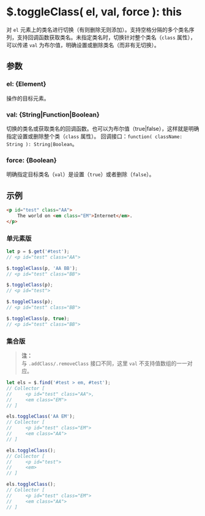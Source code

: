 # $.toggleClass( el, val, force ): this

对 `el` 元素上的类名进行切换（有则删除无则添加）。支持空格分隔的多个类名序列，支持回调函数获取类名。未指定类名时，切换针对整个类名（`class` 属性），可以传递 `val` 为布尔值，明确设置或删除类名（而非有无切换）。


## 参数

### el: {Element}

操作的目标元素。


### val: {String|Function|Boolean}

切换的类名或获取类名的回调函数。也可以为布尔值（true|false），这样就是明确指定设置或删除整个类（`class` 属性）。
回调接口：`function( className: String ): String|Boolean`。


### force: {Boolean}

明确指定目标类名（`val`）是设置（`true`）或者删除（`false`）。


## 示例

```html
<p id="test" class="AA">
    The world on <em class="EM">Internet</em>.
</p>
```


### 单元素版

```js
let p = $.get('#test');
// <p id="test" class="AA">

$.toggleClass(p, 'AA BB');
// <p id="test" class="BB">

$.toggleClass(p);
// <p id="test">

$.toggleClass(p);
// <p id="test" class="BB">

$.toggleClass(p, true);
// <p id="test" class="BB">
```


### 集合版

> **注：**<br>
> 与 `.addClass/.removeClass` 接口不同，这里 `val` 不支持值数组的一一对应。

```js
let els = $.find('#test > em, #test');
// Collector [
//     <p id="test" class="AA">,
//     <em class="EM">
// ]

els.toggleClass('AA EM');
// Collector [
//     <p id="test" class="EM">
//     <em class="AA">
// ]

els.toggleClass();
// Collector [
//     <p id="test">
//     <em>
// ]

els.toggleClass();
// Collector [
//     <p id="test" class="EM">
//     <em class="AA">
// ]
```
